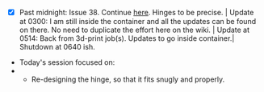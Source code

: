 - [x] Past midnight: Issue 38. Continue [here](https://github.com/Shangrila-VHP/shangrila-vhp/issues/38#issuecomment-2917914358). Hinges to be precise. | Update at 0300: I am still inside the container and all the updates can be found on there. No need to duplicate the effort here on the wiki. | Update at 0514: Back from 3d-print job(s). Updates to go inside container.| Shutdown at 0640 ish.

- Today's session focused on: 
- - Re-designing the hinge, so that it fits snugly and properly. 

